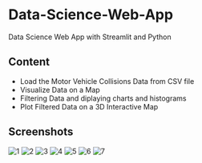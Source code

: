 # Data-Science-Web-App
Data Science Web App with Streamlit and Python


## Content
- Load the Motor Vehicle Collisions Data from CSV file
- Visualize Data on a Map
- Filtering Data and diplaying charts and histograms
- Plot Filtered Data on a 3D Interactive Map




## Screenshots

![1](https://user-images.githubusercontent.com/65148928/186267407-dbe86531-c6a8-4898-bfed-f95bb933f0c7.png)
![2](https://user-images.githubusercontent.com/65148928/186267420-c41635e6-d7fe-453c-b430-93dde2732ef6.png)
![3](https://user-images.githubusercontent.com/65148928/186267428-52d30e49-f7f1-4086-a745-e230eb932957.png)
![4](https://user-images.githubusercontent.com/65148928/186267433-6bd12b8c-17bf-4bb9-9e17-30a50008ad21.png)
![5](https://user-images.githubusercontent.com/65148928/186267437-50e62d9f-90cc-4c5b-8515-32acea6a19c9.png)
![6](https://user-images.githubusercontent.com/65148928/186267440-968dbf2d-b716-4a9e-9c69-205fafe0ef40.png)
![7](https://user-images.githubusercontent.com/65148928/186267444-cb70a27a-e478-4b6f-893b-4e753fadcada.png)



